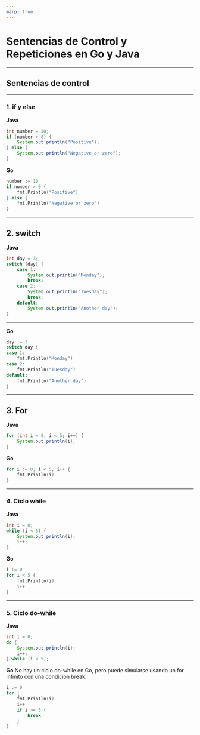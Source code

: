 ```yaml
---
marp: true
---
```


# Sentencias de Control y Repeticiones en Go y Java

---

## Sentencias de control

---

### 1. if y else

**Java**

```java
int number = 10;
if (number > 0) {
    System.out.println("Positive");
} else {
    System.out.println("Negative or zero");
}
```

**Go**

```go
number := 10
if number > 0 {
    fmt.Println("Positive")
} else {
    fmt.Println("Negative or zero")
}
```

---

## 2. switch

**Java**

```java
int day = 3;
switch (day) {
    case 1:
        System.out.println("Monday");
        break;
    case 2:
        System.out.println("Tuesday");
        break;
    default:
        System.out.println("Another day");
}
```

---

**Go**

```go
day := 3
switch day {
case 1:
    fmt.Println("Monday")
case 2:
    fmt.Println("Tuesday")
default:
    fmt.Println("Another day")
}
```

---

## 3. For

**Java**

```java
for (int i = 0; i < 5; i++) {
    System.out.println(i);
}
```

**Go**

```go
for i := 0; i < 5; i++ {
    fmt.Println(i)
}
```

---

### 4. Ciclo while

**Java**

```java
int i = 0;
while (i < 5) {
    System.out.println(i);
    i++;
}
```

**Go**

```go
i := 0
for i < 5 {
    fmt.Println(i)
    i++
}
```

---

### 5. Ciclo do-while

**Java**

```java
int i = 0;
do {
    System.out.println(i);
    i++;
} while (i < 5);
```

**Go**
No hay un ciclo do-while en Go, pero puede simularse usando un for infinito con una condición break.

```go
i := 0
for {
    fmt.Println(i)
    i++
    if i >= 5 {
        break
    }
}
```
